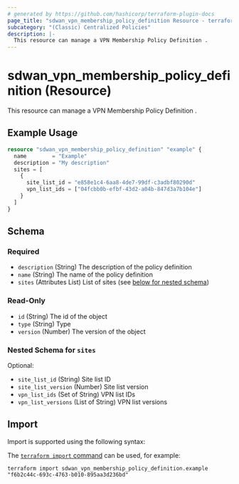 ```yaml
---
# generated by https://github.com/hashicorp/terraform-plugin-docs
page_title: "sdwan_vpn_membership_policy_definition Resource - terraform-provider-sdwan"
subcategory: "(Classic) Centralized Policies"
description: |-
  This resource can manage a VPN Membership Policy Definition .
---
```


# sdwan_vpn_membership_policy_definition (Resource)

This resource can manage a VPN Membership Policy Definition .

## Example Usage

```terraform
resource "sdwan_vpn_membership_policy_definition" "example" {
  name        = "Example"
  description = "My description"
  sites = [
    {
      site_list_id = "e858e1c4-6aa8-4de7-99df-c3adbf80290d"
      vpn_list_ids = ["04fcbb0b-efbf-43d2-a04b-847d3a7b104e"]
    }
  ]
}
```

<!-- schema generated by tfplugindocs -->
## Schema

### Required

- `description` (String) The description of the policy definition
- `name` (String) The name of the policy definition
- `sites` (Attributes List) List of sites (see [below for nested schema](#nestedatt--sites))

### Read-Only

- `id` (String) The id of the object
- `type` (String) Type
- `version` (Number) The version of the object

<a id="nestedatt--sites"></a>
### Nested Schema for `sites`

Optional:

- `site_list_id` (String) Site list ID
- `site_list_version` (Number) Site list version
- `vpn_list_ids` (Set of String) VPN list IDs
- `vpn_list_versions` (List of String) VPN list versions

## Import

Import is supported using the following syntax:

The [`terraform import` command](https://developer.hashicorp.com/terraform/cli/commands/import) can be used, for example:

```shell
terraform import sdwan_vpn_membership_policy_definition.example "f6b2c44c-693c-4763-b010-895aa3d236bd"
```
